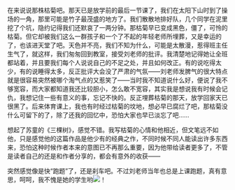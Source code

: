 <p>在来说说那株枯菊吧。那天已是放学前的最后一节课了，我们在太阳下山时到了操场的一角，那里可能是竹子最茂盛的地方了。我们散散地排好队，几个同学在泥里挖了个坑，隐约记得我们还默哀了一两分钟。那枯菊早已变成黑色，僵了，可怜的枯菊。但它却被我们这么一群孩子和一个了不起的年轻老师所埋葬，又是幸运的了，也该进天堂了吧。天色并不亮，我们不知为什么，可能是太散漫，惹得班主任生气了，就这样，我们匆匆回到教室，接受刘老师的批评。我清楚地记得她让全班都站着，并且要我们每个人说说自己的不足之处，并且如何改正。有的说吃得太少，有的说睡得太多，反正批评大会没了严肃的气氛——刘老师发脾气的很大特点就是很容易突然被哪个淘气点的又惹笑了——当时我不知道说什么好，便说了我不够宽容，而大家都知道我还比较胆小，怎么敢不宽容，其实我是想说我有时候会记仇，我想记住一些有意义的事，忘记不快的。反正埋葬枯菊的那天，放学回家天已很黑了。后来体育课上，我也有时经过枯菊的坟地，想必早已腐烂了吧，那枯菊没什么可留下的了，除了还我的回忆中，恐怕大家也早已淡忘了吧……</p><p>想起了苏童的《三棵树》，感觉不错。我写枯菊的心情和他相近，但文笔远不如他，只是感觉他的这篇作品是他少有的经典之作，不同时候不同人能读出许多东西来，恐怕这种时候作者本来的意图已不再那么重要，因为他带给读者更多了，不管是读者自己的还是和作者分享的，都会有意外的收获——</p><p>突然感觉像是快“跑题”了，还是刹车吧。不过刘老师当年也总是上课跑题，真有意思，呵呵，我不愧是她的学生哟<img src="http://blogimg.sinajs.cn/images/control/face/023.gif">！</p>